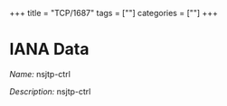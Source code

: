 +++
title = "TCP/1687"
tags = [""]
categories = [""]
+++

# IANA Data

_Name:_ nsjtp-ctrl

_Description:_ nsjtp-ctrl

